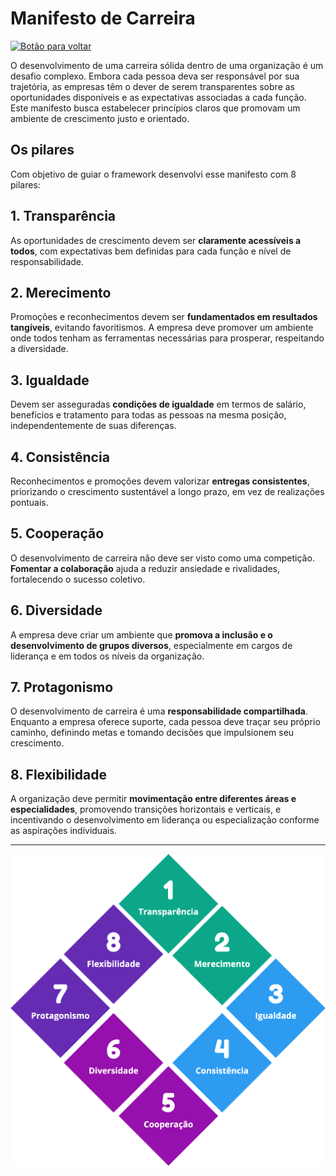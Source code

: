 # Manifesto de Carreira

[![Botão para voltar](https://img.shields.io/badge/VOLTAR-readme-white?style=for-the-badge)](./README.md)

O desenvolvimento de uma carreira sólida dentro de uma organização é um desafio complexo. Embora cada pessoa deva ser responsável por sua trajetória, as empresas têm o dever de serem transparentes sobre as oportunidades disponíveis e as expectativas associadas a cada função. Este manifesto busca estabelecer princípios claros que promovam um ambiente de crescimento justo e orientado.

## Os pilares

Com objetivo de guiar o framework desenvolvi esse manifesto com 8 pilares:

## 1. Transparência

As oportunidades de crescimento devem ser **claramente acessíveis a todos**, com expectativas bem definidas para cada função e nível de responsabilidade.

## 2. Merecimento

Promoções e reconhecimentos devem ser **fundamentados em resultados tangíveis**, evitando favoritismos. A empresa deve promover um ambiente onde todos tenham as ferramentas necessárias para prosperar, respeitando a diversidade.

## 3. Igualdade

Devem ser asseguradas **condições de igualdade** em termos de salário, benefícios e tratamento para todas as pessoas na mesma posição, independentemente de suas diferenças.

## 4. Consistência

Reconhecimentos e promoções devem valorizar **entregas consistentes**, priorizando o crescimento sustentável a longo prazo, em vez de realizações pontuais.

## 5. Cooperação

O desenvolvimento de carreira não deve ser visto como uma competição. **Fomentar a colaboração** ajuda a reduzir ansiedade e rivalidades, fortalecendo o sucesso coletivo.

## 6. Diversidade

A empresa deve criar um ambiente que **promova a inclusão e o desenvolvimento de grupos diversos**, especialmente em cargos de liderança e em todos os níveis da organização.

## 7. Protagonismo

O desenvolvimento de carreira é uma **responsabilidade compartilhada**. Enquanto a empresa oferece suporte, cada pessoa deve traçar seu próprio caminho, definindo metas e tomando decisões que impulsionem seu crescimento.

## 8. Flexibilidade

A organização deve permitir **movimentação entre diferentes áreas e especialidades**, promovendo transições horizontais e verticais, e incentivando o desenvolvimento em liderança ou especialização conforme as aspirações individuais.

----

![pilares do manifesto](./assets/manifest.png)
